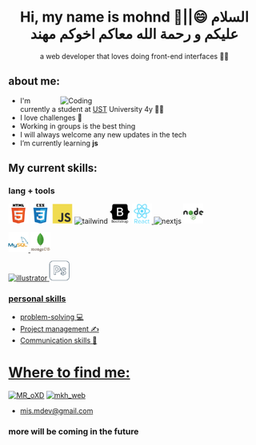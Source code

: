 
<h1 align="center"> Hi, my name is mohnd 👋||😄 السلام عليكم و رحمة الله معاكم اخوكم مهند</h1>
<p align="center">a web developer that loves doing front-end interfaces 👨‍💻</p>


## about me:
<img align="right" alt="Coding" width="400" src="https://cdn.dribbble.com/users/281525/screenshots/1768570/media/c42cd0d9a7d64036de93a1b12d3845bf.gif">

+ I'm currently a student at [UST](https://ust.edu) University 4y 👨‍🎓
+ I love challenges 💪
+ Working in groups is the best thing
+ I will always welcome any new updates in the tech
+ I’m currently learning **js**

## My current skills:

### lang + tools

   <img src="https://raw.githubusercontent.com/devicons/devicon/master/icons/html5/html5-original-wordmark.svg" alt="html5" width="40" height="40"/> <img src="https://raw.githubusercontent.com/devicons/devicon/master/icons/css3/css3-original-wordmark.svg" alt="css3" width="40" height="40"/> <img src="https://raw.githubusercontent.com/devicons/devicon/master/icons/javascript/javascript-original.svg" alt="javascript" width="40" height="40"/> <img src="https://www.vectorlogo.zone/logos/tailwindcss/tailwindcss-icon.svg" alt="tailwind" width="40" height="40"/>  <img src="https://raw.githubusercontent.com/devicons/devicon/master/icons/bootstrap/bootstrap-plain-wordmark.svg" alt="bootstrap" width="40" height="40"/> 
   </a> <a href="https://reactjs.org/" target="_blank" rel="noreferrer"> <img src="https://raw.githubusercontent.com/devicons/devicon/master/icons/react/react-original-wordmark.svg" alt="react" width="40" height="40"/> </a><img src="https://cdn.worldvectorlogo.com/logos/nextjs-2.svg" alt="nextjs" width="40" height="40"/> </a> <a href="https://nodejs.org" target="_blank" rel="noreferrer"> <img src="https://raw.githubusercontent.com/devicons/devicon/master/icons/nodejs/nodejs-original-wordmark.svg" alt="nodejs" width="40" height="40"/> 
   
   <img src="https://raw.githubusercontent.com/devicons/devicon/master/icons/mysql/mysql-original-wordmark.svg" alt="mysql" width="40" height="40"/>   <a href="https://www.mongodb.com/" target="_blank" rel="noreferrer"> <img src="https://raw.githubusercontent.com/devicons/devicon/master/icons/mongodb/mongodb-original-wordmark.svg" alt="mongodb" width="40" height="40"/> </a> <a href="https://nextjs.org/" target="_blank" rel="noreferrer"> 

    
   <img src="https://www.vectorlogo.zone/logos/adobe_illustrator/adobe_illustrator-icon.svg" alt="illustrator" width="40" height="40"/> <img src="https://raw.githubusercontent.com/devicons/devicon/master/icons/photoshop/photoshop-line.svg" alt="photoshop" width="40" height="40"/>





### personal skills
 
+ problem-solving 💻
+ Project management ✍
+ Communication skills 📱


# Where to find me:

<a href="https://twitter.com/mohnd_khalid" target="blank"><img align="center" src="https://raw.githubusercontent.com/rahuldkjain/github-profile-readme-generator/master/src/images/icons/Social/twitter.svg" alt="MR_oXD" height="30" width="40" /></a>
<a href="https://www.instagram.com/mkh.web" target="blank"><img align="center" src="https://raw.githubusercontent.com/rahuldkjain/github-profile-readme-generator/master/src/images/icons/Social/instagram.svg" alt="mkh_web" height="30" width="40" /></a>

+ mis.mdev@gmail.com

### more will be coming in the future






